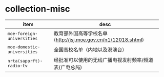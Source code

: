 # collection-misc

| item | desc |
| ---- | ---- | 
| `moe-foreign-universities` | 教育部外国高等学校名单(http://jsj.moe.gov.cn/n1/12018.shtml) |
| `moe-domestic-universities` | 全国高校名单（内地以及港澳台） |
| `nrta(sapprft)-radio-tv` | 经批准可以使用的无线广播电视发射频率/频道表(广电总局) |
